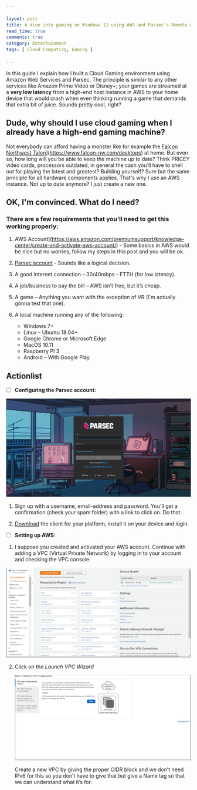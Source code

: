 ```yaml
---

layout: post
title: A dive into gaming on Windows 11 using AWS and Parsec’s Remote Access Tech solution
read_time: true
comments: true
category: Entertainment
tags: [ Cloud Computing, Gaming ]

---
```


In this guide I explain how I built a Cloud Gaming environment using Amazon Web Services and Parsec. The principle is similar to any other services like Amazon Prime Video or Disney+; your games are streamed at a **very low latency** from a high-end host instance in AWS to your home device that would crash when even thinking running a game that demands that extra bit of juice. Sounds pretty cool, right?

## **Dude, why should I use cloud gaming when I already have a high-end gaming machine?**

Not everybody can afford having a monster like for example the [Falcon Northwest Talon](falcon-nw.com)](https://www.falcon-nw.com/desktops) at home. But even so, how long will you be able to keep the machine up to date? Think PRICEY video cards, processors outdated, in general the cash you'll have to shell out for playing the latest and greatest? Building yourself? Sure but the same principle for all hardware components applies. That's why I use an AWS instance. Not up to date anymore? I just create a new one.

## **OK, I'm convinced. What do I need?**

### There are a few requirements that you’ll need to get this working properly:

1. AWS Account](https://aws.amazon.com/premiumsupport/knowledge-center/create-and-activate-aws-account/) - Some basics in AWS would be nice but no worries, follow my steps in this post and you will be ok.

2. [Parsec account](https://parsec.app/) - Sounds like a logical decision.
3. A good internet connection – 30/40mbps - FTTH (for low latency).
4. A job/business to pay the bill – AWS isn’t free, but it’s cheap.
5. A game – Anything you want with the exception of VR (I'm actually gonna test that one).
6. A local machine running any of the following:
   - Windows 7+
   - Linux – Ubuntu 18.04+
   - Google Chrome or Microsoft Edge
   - MacOS 10.11
   - Raspberry PI 3
   - Android – With Google Play

## Actionlist

- [ ] **Configuring the Parsec account:**

<img src="/assets/aws-parsec-setup/parsec-new-account.png" width="654">

1. Sign up with a username, email-address and password. You'll get a confirmation (check your spam folder) with a link to click on. Do that. 

2. [Download](https://parsec.app/downloads/) the client for your platform, install it on your device and login.

- [ ] **Setting up AWS:**

1. I suppose you created and activated your AWS account. Continue with adding a VPC (Virtual Private Network) by logging in to your account and checking the VPC  console:

<img src="/assets/aws-parsec-setup/vpc-dashboard.png" width="654">

2. Click on the *Launch VPC Wizard*

   <img src="/assets/aws-parsec-setup/select-vpc-configuration.png" width="654">

   Create a new VPC by giving the proper CIDR block and we don’t need IPv6 for this so you don’t have to give that but give a Name tag so that we can understand what it’s for.
